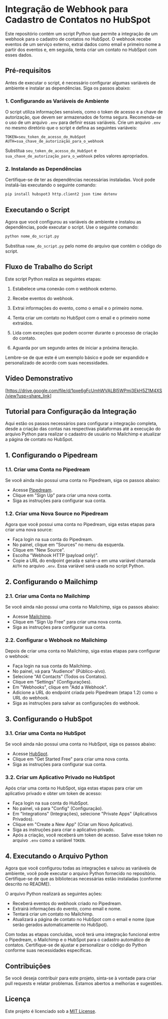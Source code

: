 # Integração de Webhook para Cadastro de Contatos no HubSpot

Este repositório contém um script Python que permite a integração de um webhook para o cadastro de contatos no HubSpot. O webhook recebe eventos de um serviço externo, extrai dados como email e primeiro nome a partir dos eventos e, em seguida, tenta criar um contato no HubSpot com esses dados.

## Pré-requisitos

Antes de executar o script, é necessário configurar algumas variáveis de ambiente e instalar as dependências. Siga os passos abaixo:

### 1. Configurando as Variáveis de Ambiente

O script utiliza informações sensíveis, como o token de acesso e a chave de autorização, que devem ser armazenados de forma segura. Recomenda-se o uso de um arquivo `.env` para definir essas variáveis. Crie um arquivo `.env` no mesmo diretório que o script e defina as seguintes variáveis:

```
TOKEN=seu_token_de_acesso_do_HubSpot
AUTH=sua_chave_de_autorização_para_o_webhook
```

Substitua `seu_token_de_acesso_do_HubSpot` e `sua_chave_de_autorização_para_o_webhook` pelos valores apropriados.

### 2. Instalando as Dependências

Certifique-se de ter as dependências necessárias instaladas. Você pode instalá-las executando o seguinte comando:

```bash
pip install hubspot3 http.client2 json time dotenv
```

## Executando o Script

Agora que você configurou as variáveis de ambiente e instalou as dependências, pode executar o script. Use o seguinte comando:

```bash
python nome_do_script.py
```

Substitua `nome_do_script.py` pelo nome do arquivo que contém o código do script.

## Fluxo de Trabalho do Script

Este script Python realiza as seguintes etapas:

1. Estabelece uma conexão com o webhook externo.

2. Recebe eventos do webhook.

3. Extrai informações do evento, como o email e o primeiro nome.

4. Tenta criar um contato no HubSpot com o email e o primeiro nome extraídos.

5. Lida com exceções que podem ocorrer durante o processo de criação do contato.

6. Aguarda por um segundo antes de iniciar a próxima iteração.

Lembre-se de que este é um exemplo básico e pode ser expandido e personalizado de acordo com suas necessidades.

## Vídeo Demonstrativo

[https://drive.google.com/file/d/1pxe6gFcUmhWVALBl5WPmi3EkH5Z1M4XS/view?usp=share_link]

## Tutorial para Configuração da Integração

Aqui estão os passos necessários para configurar a integração completa, desde a criação das contas nas respectivas plataformas até a execução do arquivo Python para realizar o cadastro de usuário no Mailchimp e atualizar a página de contato no HubSpot.

## 1. Configurando o Pipedream

### 1.1. Criar uma Conta no Pipedream

Se você ainda não possui uma conta no Pipedream, siga os passos abaixo:

- Acesse [Pipedream](https://pipedream.com).
- Clique em "Sign Up" para criar uma nova conta.
- Siga as instruções para configurar sua conta.

### 1.2. Criar uma Nova Source no Pipedream

Agora que você possui uma conta no Pipedream, siga estas etapas para criar uma nova source:

- Faça login na sua conta do Pipedream.
- No painel, clique em "Sources" no menu da esquerda.
- Clique em "New Source".
- Escolha "Webhook HTTP (payload only)".
- Copie a URL do endpoint gerada e salve-a em uma variável chamada `AUTH` no arquivo `.env`. Essa variável será usada no script Python.

## 2. Configurando o Mailchimp

### 2.1. Criar uma Conta no Mailchimp

Se você ainda não possui uma conta no Mailchimp, siga os passos abaixo:

- Acesse [Mailchimp](https://mailchimp.com).
- Clique em "Sign Up Free" para criar uma nova conta.
- Siga as instruções para configurar sua conta.

### 2.2. Configurar o Webhook no Mailchimp

Depois de criar uma conta no Mailchimp, siga estas etapas para configurar o webhook:

- Faça login na sua conta do Mailchimp.
- No painel, vá para "Audience" (Público-alvo).
- Selecione "All Contacts" (Todos os Contatos).
- Clique em "Settings" (Configurações).
- Em "Webhooks", clique em "Add a Webhook".
- Adicione a URL do endpoint criada pelo Pipedream (etapa 1.2) como o URL do webhook.
- Siga as instruções para salvar as configurações do webhook.

## 3. Configurando o HubSpot

### 3.1. Criar uma Conta no HubSpot

Se você ainda não possui uma conta no HubSpot, siga os passos abaixo:

- Acesse [HubSpot](https://www.hubspot.com).
- Clique em "Get Started Free" para criar uma nova conta.
- Siga as instruções para configurar sua conta.

### 3.2. Criar um Aplicativo Privado no HubSpot

Após criar uma conta no HubSpot, siga estas etapas para criar um aplicativo privado e obter um token de acesso:

- Faça login na sua conta do HubSpot.
- No painel, vá para "Config" (Configuração).
- Em "Integrations" (Integrações), selecione "Private Apps" (Aplicativos Privados).
- Clique em "Create a New App" (Criar um Novo Aplicativo).
- Siga as instruções para criar o aplicativo privado.
- Após a criação, você receberá um token de acesso. Salve esse token no arquivo `.env` como a variável `TOKEN`.

## 4. Executando o Arquivo Python

Agora que você configurou todas as integrações e salvou as variáveis de ambiente, você pode executar o arquivo Python fornecido no repositório. Certifique-se de que as bibliotecas necessárias estão instaladas (conforme descrito no README).

O arquivo Python realizará as seguintes ações:

- Receberá eventos do webhook criado no Pipedream.
- Extrairá informações do evento, como email e nome.
- Tentará criar um contato no Mailchimp.
- Atualizará a página de contato no HubSpot com o email e nome (que serão gerados automaticamente no HubSpot).

Com todas as etapas concluídas, você terá uma integração funcional entre o Pipedream, o Mailchimp e o HubSpot para o cadastro automático de contatos. Certifique-se de ajustar e personalizar o código do Python conforme suas necessidades específicas.

## Contribuições

Se você deseja contribuir para este projeto, sinta-se à vontade para criar pull requests e relatar problemas. Estamos abertos a melhorias e sugestões.

## Licença

Este projeto é licenciado sob a [MIT License](LICENSE).
